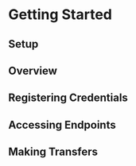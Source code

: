 Getting Started
===============

Setup
-----



Overview
--------



Registering Credentials
-----------------------



Accessing Endpoints
-------------------



Making Transfers
----------------

